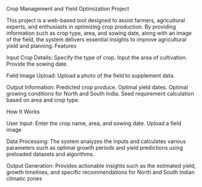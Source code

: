 Crop Management and Yield Optimization Project

This project is a web-based tool designed to assist farmers, agricultural experts, and enthusiasts in optimizing crop production. By providing information such as crop type, area, and sowing date, along with an image of the field, the system delivers essential insights to improve agricultural yield and planning.
Features

Input Crop Details:
Specify the type of crop.
Input the area of cultivation.
Provide the sowing date.

Field Image Upload:
Upload a photo of the field to supplement data.

Output Information:
Predicted crop produce.
Optimal yield dates.
Optimal growing conditions for North and South India.
Seed requirement calculation based on area and crop type.

How It Works

User Input:
Enter the crop name, area, and sowing date.
Upload a field image 

Data Processing:
The system analyzes the inputs and calculates various parameters such as optimal growth periods and yield predictions using preloaded datasets and algorithms.

Output Generation:
Provides actionable insights such as the estimated yield, growth timelines, and specific recommendations for North and South Indian climatic zones
